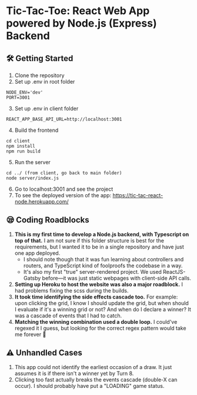 # Tic-Tac-Toe: React Web App powered by Node.js (Express) Backend

## 🛠 Getting Started

1. Clone the repository
2. Set up .env in root folder

```
NODE_ENV='dev'
PORT=3001
```

3. Set up .env in client folder

```
REACT_APP_BASE_API_URL=http://localhost:3001
```

4. Build the frontend

```
cd client
npm install
npm run build
```

5. Run the server

```
cd ../ (from client, go back to main folder)
node server/index.js
```

6. Go to localhost:3001 and see the project
7. To see the deployed version of the app: https://tic-tac-react-node.herokuapp.com/

## 😪 Coding Roadblocks

1. **This is my first time to develop a Node.js backend, with Typescript on top of that.** I am not sure if this folder structure is best for the requirements, but I wanted it to be in a single repository and have just one app deployed.
   - I should note though that it was fun learning about controllers and routers, and TypeScript kind of foolproofs the codebase in a way.
   - It's also my first "true" server-rendered project. We used ReactJS-Gatsby before—it was just static webpages with client-side API calls.
2. **Setting up Heroku to host the website was also a major roadblock.** I had problems fixing the scss during the builds.
3. **It took time identifying the side effects cascade too.** For example: upon clicking the grid, I know I should update the grid, but when should I evaluate if it's a winning grid or not? And when do I declare a winner? It was a cascade of events that I had to catch.
4. **Matching the winning combination used a double loop.** I could've regexed it I guess, but looking for the correct regex pattern would take me forever 🥲

## ⚠️ Unhandled Cases

1. This app could not identify the earliest occasion of a draw. It just assumes it is if there isn't a winner yet by Turn 8.
2. Clicking too fast actually breaks the events cascade (double-X can occur). I should probably have put a "LOADING" game status.
